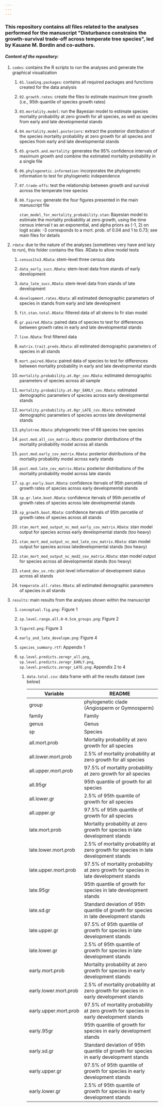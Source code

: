 ```yaml
---
---
---
```


### This repository contains all files related to the analyses performed for the manuscript "Disturbance constrains the growth-survival trade-off across temperate tree species", led by Kauane M. Bordin and co-authors.

#### *Content of the repository:*

1.  `codes`: contains the R scripts to run the analyses and generate the graphical visualization

    1.  `01.loading.packages`: contains all required packages and functions created for the data analysis

    2.  `02.growth.rates`: create the files to estimate maximum tree growth (i.e., 95th quantile of species growth rates)

    3.  `03.mortality.model`: run the Bayesian model to estimate species mortality probability at zero growth for all species, as well as species from early and late developmental stands

    4.  `04.mortality.model.posteriors`: extract the posterior distribution of the species mortality probability at zero growth for all species and species from early and late developmental stands

    5.  `05.growth.and.mortality`: generates the 95% confidence intervals of maximum growth and combine the estimated mortality probability in a single file

    6.  `06.phylogenetic.information`: incorporates the phylogenetic information to test for phylogenetic independence

    7.  `07.trade-offs`: test the relationship between growth and survival across the temperate tree species

    8.  `08.figures`: generate the four figures presented in the main manuscript file

        `stan_model_for_mortality_probability.stan`: Bayesian model to estimate the mortality probability at zero growth, using the time census interval *t* as an exponential, and alpha priors as (-1, 2) on logit scale: -3 corresponds to a mort. prob. of 0.04 and 1 to 0.73; see main files for details

2.  `rdata`: due to the nature of the analyses (sometimes very have and lazy to run), this folder contains the files .RData to allow model tests

    1.  `census1to3.RData`: stem-level three census data

    2.  `data_early_succ.RData`: stem-level data from stands of early development

    3.  `data_late_succ.RData`: stem-level data from stands of late development

    4.  `development.rates.RData`: all estimated demographic parameters of species in stands from early and late development

    5.  `fit.stan.total.RData`: filtered data of all stems to fir stan model

    6.  `gr.paired.RData`: paired data of species to test for differences between growth rates in early and late developmental stands

    7.  `live.RData`: first filtered data

    8.  `matrix.trait.preds.RData`: all estimated demographic parameters of species in all stands

    9.  `mort.paired.RData`: paired data of species to test for differences between mortality probability in early and late developmental stands

    10. `mortality.probability.at.0gr_cov.RData`: estimated demographic parameters of species across all sample

    11. `mortality.probability.at.0gr_EARLY_cov.RData`: estimated demographic parameters of species across early developmental stands

    12. `mortality.probability.at.0gr_LATE_cov.RData`: estimated demographic parameters of species across late developmental stands

    13. `phylotree.RData`: phylogenetic tree of 68 species tree species

    14. `post.mod.all_cov_matrix.RData`: posterior distributions of the mortality probability model across all stands

    15. `post.mod.early_cov_matrix.RData`: posterior distributions of the mortality probability model across early stands

    16. `post.mod.late_cov_matrix.RData`: posterior distributions of the mortality probability model across late stands

    17. `sp.gr.early.boot.RData`: confidence itervals of 95th percetile of growth rates of species across early developmental stands

    18. `sp.gr.late.boot.RData`: confidence itervals of 95th percetile of growth rates of species across late developmental stands

    19. `sp_growth.boot.RData`: confidence itervals of 95th percetile of growth rates of species across all stands

    20. `stan_mort_mod_output_nc_mod_early_cov_matrix.RData`: stan model output for species across early developmental stands (too heavy)

    21. `stan_mort_mod_output_nc_mod_late_cov_matrix.RData`: stan model output for species across latedevelopmental stands (too heavy)

    22. `stan_mort_mod_output_nc_mod2_cov_matrix.RData`: stan model output for species across all developmental stands (too heavy)

    23. `stand_dev_us.rds`: plot-level information of development status across all stands

    24. `temperate.all.rates.RData`: all estimated demographic parameters of species in all stands

3.  `results`: main results from the analyses shown within the manuscript

    1.  `conceptual.fig.png:` Figure 1

    2.  `sp.level.range.all.0-0.5cm_groups.png`: Figure 2

    3.  `figure3.png`: Figure 3

    4.  `early_and_late_developm.png`: Figure 4

    5.  `species_summary.rtf`: Appendix 1

    6.  `sp.level.predicts.zerogr_all.png`, `sp.level.predicts.zerogr_EARLY.png`, `sp.level.predicts.zerogr_LATE.png`: Appendix 2 to 4

        1.  `data.total.csv`: data frame with all the results dataset (see below)

            | Variable              | README                                                                                |
            |---------------------|---------------------------------------------------|
            | group                 | phylogenetic clade (Angiosperm or Gymnosperm)                                         |
            | family                | Family                                                                                |
            | genus                 | Genus                                                                                 |
            | sp                    | Species                                                                               |
            | all.mort.prob         | Mortality probability at zero growth for all species                                  |
            | all.lower.mort.prob   | 2.5% of mortality probability at zero growth for all species                          |
            | all.upper.mort.prob   | 97.5% of mortality probability at zero growth for all species                         |
            | all.95gr              | 95th quantile of growth for all species                                               |
            | all.lower.gr          | 2.5% of 95th quantile of growth for all species                                       |
            | all.upper.gr          | 97.5% of 95th quantile of growth for all species                                      |
            | late.mort.prob        | Mortality probability at zero growth for species in late development stands           |
            | late.lower.mort.prob  | 2.5% of mortality probability at zero growth for species in late development stands   |
            | late.upper.mort.prob  | 97.5% of mortality probability at zero growth for species in late development stands  |
            | late.95gr             | 95th quantile of growth for species in late development stands                        |
            | late.sd.gr            | Standard deviation of 95th quantile of growth for species in late development stands  |
            | late.upper.gr         | 97.5% of 95th quantile of growth for species in late development stands               |
            | late.lower.gr         | 2.5% of 95th quantile of growth for species in late development stands                |
            | early.mort.prob       | Mortality probability at zero growth for species in early development stands          |
            | early.lower.mort.prob | 2.5% of mortality probability at zero growth for species in early development stands  |
            | early.upper.mort.prob | 97.5% of mortality probability at zero growth for species in early development stands |
            | early.95gr            | 95th quantile of growth for species in early development stands                       |
            | early.sd.gr           | Standard deviation of 95th quantile of growth for species in early development stands |
            | early.upper.gr        | 97.5% of 95th quantile of growth for species in early development stands              |
            | early.lower.gr        | 2.5% of 95th quantile of growth for species in early development stands               |
